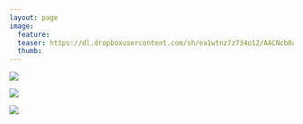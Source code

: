 ```yaml
---
layout: page
image:
  feature:
  teaser: https://dl.dropboxusercontent.com/sh/ea1wtnz7z734o12/AACNcb0a3PYuqOgCME_rlP1-a/luontokuvat/syksy/DSC14280-245px.jpg
  thumb:
---
```


[![](https://dl.dropboxusercontent.com/sh/ea1wtnz7z734o12/AACgJ6eWMREMSMXSHdgAwIDZa/luontokuvat/syksy/DSC14222-800px.jpg)](https://dl.dropboxusercontent.com/sh/ea1wtnz7z734o12/AADe2UdCAuHiBsbE-fBE5KrGa/luontokuvat/syksy/DSC14222.jpg)

[![](https://dl.dropboxusercontent.com/sh/ea1wtnz7z734o12/AACLk38oPErWCcsoIKpc-OQTa/luontokuvat/syksy/DSC14280-800px.jpg)](https://dl.dropboxusercontent.com/sh/ea1wtnz7z734o12/AAA32_2cOOxTTbUtgF0xGITUa/luontokuvat/syksy/DSC14280.jpg)

[![](https://dl.dropboxusercontent.com/sh/ea1wtnz7z734o12/AAC_0UGpDJ7q4HvkRhoFPYM0a/luontokuvat/syksy/DSC14382-800px.jpg)](https://dl.dropboxusercontent.com/sh/ea1wtnz7z734o12/AABkdL6f0y4uHiEJGMt8kBsWa/luontokuvat/syksy/DSC14382.jpg)

